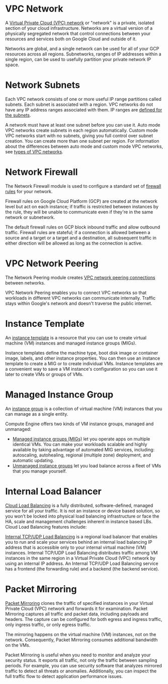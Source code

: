 # VPC Network

A [Virtual Private Cloud (VPC) network](https://cloud.google.com/vpc/docs/vpc) or "network" is a private, isolated
section of your cloud infrastructure. Networks are a virtual version of a physically segregated network that control
connections between your resources and services both on Google Cloud and outside of it.

Networks are global, and a single network can be used for all of your GCP resources across all regions. Subnetworks,
ranges of IP addresses within a single region, can be used to usefully partition your private network IP space.


# Network Subnets

Each VPC network consists of one or more useful IP range partitions called subnets. Each subnet is associated with a region. 
VPC networks do not have any IP address ranges associated with them. IP ranges are [defined for the subnets](https://cloud.google.com/vpc/docs/vpc#manually_created_subnet_ip_ranges).

A network must have at least one subnet before you can use it. Auto mode VPC networks create subnets in each region automatically. 
Custom mode VPC networks start with no subnets, giving you full control over subnet creation. You can create more than one subnet per region. 
For information about the differences between auto mode and custom mode VPC networks, see [types of VPC networks](https://cloud.google.com/vpc/docs/vpc#subnet-ranges).


# Network Firewall

The Network Firewall module is used to configure a standard set of [firewall rules](https://cloud.google.com/vpc/docs/firewalls)
for your network.

Firewall rules on Google Cloud Platform (GCP) are created at the network level but act on each instance; if traffic is
restricted between instances by the rule, they will be unable to communicate even if they're in the same network or
subnetwork.

The default firewall rules on GCP block inbound traffic and allow outbound traffic. Firewall rules are stateful; if a
connection is allowed between a source and a target or a target and a destination, all subsequent traffic in either
direction will be allowed as long as the connection is active.


# VPC Network Peering

The Network Peering module creates [VPC network peering connections](https://cloud.google.com/vpc/docs/vpc-peering)
between networks.

VPC Network Peering enables you to connect VPC networks so that workloads in different VPC networks can communicate internally.
Traffic stays within Google's network and doesn't traverse the public internet.


# Instance Template

An [instance template](https://cloud.google.com/compute/docs/instance-templates) is a resource that you can use to 
create virtual machine (VM) instances and managed instance groups (MIGs).

Instance templates define the machine type, boot disk image or container image, labels, and other instance properties. 
You can then use an instance template to create a MIG or to create individual VMs. Instance templates are a convenient 
way to save a VM instance's configuration so you can use it later to create VMs or groups of VMs.


# Managed Instance Group

An [instance group](https://cloud.google.com/compute/docs/instance-groups) is a collection of virtual machine (VM) instances that you can manage as a single entity.

Compute Engine offers two kinds of VM instance groups, managed and unmanaged:
- [Managed instance groups (MIGs)](https://cloud.google.com/compute/docs/instance-groups#managed_instance_groups) let you operate apps on multiple identical VMs. You can make your workloads scalable and highly available by taking advantage of automated MIG services, including: autoscaling, autohealing, regional (multiple zone) deployment, and automatic updating.
- [Unmanaged instance groups](https://cloud.google.com/compute/docs/instance-groups#unmanaged_instance_groups) let you load balance across a fleet of VMs that you manage yourself.


# Internal Load Balancer

[Cloud Load Balancing](https://cloud.google.com/load-balancing/docs/load-balancing-overview) is a fully distributed, software-defined, managed service for all your traffic. 
It is not an instance or device based solution, so you won’t be locked into physical load balancing infrastructure or face the HA, scale and 
management challenges inherent in instance based LBs. Cloud Load Balancing features include:  

[Internal TCP/UDP Load Balancing](https://cloud.google.com/load-balancing/docs/internal) is a regional load balancer that enables you to run and 
scale your services behind an internal load balancing IP address that is accessible only to your internal virtual machine (VM) instances. Internal
TCP/UDP Load Balancing distributes traffic among VM instances in the same region in a Virtual Private Cloud (VPC) network by using an internal IP 
address. An Internal TCP/UDP Load Balancing service has a frontend (the forwarding rule) and a backend (the backend service).


# Packet Mirroring

[Packet Mirroring](https://cloud.google.com/vpc/docs/packet-mirroring) clones the traffic of specified instances in your Virtual Private Cloud (VPC) network and forwards it for examination. 
Packet Mirroring captures all traffic and packet data, including payloads and headers. The capture can be configured for both egress and 
ingress traffic, only ingress traffic, or only egress traffic.

The mirroring happens on the virtual machine (VM) instances, not on the network. Consequently, Packet Mirroring consumes additional 
bandwidth on the VMs.

Packet Mirroring is useful when you need to monitor and analyze your security status. It exports all traffic, not only the traffic between 
sampling periods. For example, you can use security software that analyzes mirrored traffic to detect all threats or anomalies. Additionally, 
you can inspect the full traffic flow to detect application performance issues. 